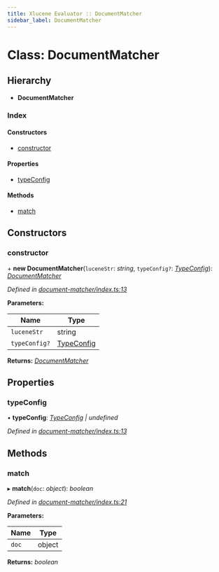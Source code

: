 ```yaml
---
title: Xlucene Evaluator :: DocumentMatcher
sidebar_label: DocumentMatcher
---
```


# Class: DocumentMatcher

## Hierarchy

* **DocumentMatcher**

### Index

#### Constructors

* [constructor](documentmatcher.md#constructor)

#### Properties

* [typeConfig](documentmatcher.md#typeconfig)

#### Methods

* [match](documentmatcher.md#match)

## Constructors

###  constructor

\+ **new DocumentMatcher**(`luceneStr`: *string*, `typeConfig?`: *[TypeConfig](../interfaces/typeconfig.md)*): *[DocumentMatcher](documentmatcher.md)*

*Defined in [document-matcher/index.ts:13](https://github.com/terascope/teraslice/blob/e7b0edd3/packages/xlucene-evaluator/src/document-matcher/index.ts#L13)*

**Parameters:**

Name | Type |
------ | ------ |
`luceneStr` | string |
`typeConfig?` | [TypeConfig](../interfaces/typeconfig.md) |

**Returns:** *[DocumentMatcher](documentmatcher.md)*

## Properties

###  typeConfig

• **typeConfig**: *[TypeConfig](../interfaces/typeconfig.md) | undefined*

*Defined in [document-matcher/index.ts:13](https://github.com/terascope/teraslice/blob/e7b0edd3/packages/xlucene-evaluator/src/document-matcher/index.ts#L13)*

## Methods

###  match

▸ **match**(`doc`: *object*): *boolean*

*Defined in [document-matcher/index.ts:21](https://github.com/terascope/teraslice/blob/e7b0edd3/packages/xlucene-evaluator/src/document-matcher/index.ts#L21)*

**Parameters:**

Name | Type |
------ | ------ |
`doc` | object |

**Returns:** *boolean*
